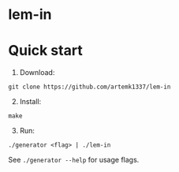 # lem-in

# Quick start
1. Download:
  ```
  git clone https://github.com/artemk1337/lem-in
  ```

2. Install:
  ```
  make
  ```

3. Run:
  ```
  ./generator <flag> | ./lem-in
  ```

See ```./generator --help``` for usage flags.
